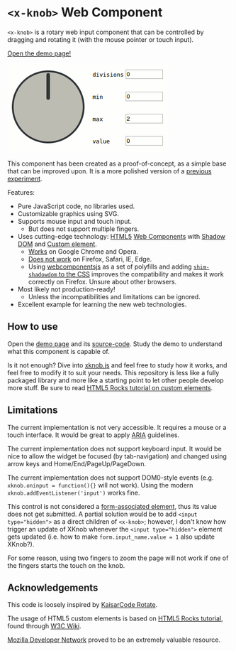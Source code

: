 `<x-knob>` Web Component
========================

`<x-knob>` is a rotary web input component that can be controlled by dragging and rotating it (with the mouse pointer or touch input).

[Open the demo page!][demo]

[![Short demonstration GIF](./video.gif)][demo]

This component has been created as a proof-of-concept, as a simple base that can be improved upon. It is a more polished version of a [previous experiment](http://codepen.io/denilsonsa/pen/LVwWJM).

Features:

* Pure JavaScript code, no libraries used.
* Customizable graphics using SVG.
* Supports mouse input and touch input.
    * But does not support multiple fingers.
* Uses cutting-edge technology: [HTML5](http://www.html5rocks.com/) [Web Components](http://www.w3.org/wiki/WebComponents/) with [Shadow DOM](http://www.html5rocks.com/en/tutorials/webcomponents/shadowdom/) and [Custom element](http://www.html5rocks.com/en/tutorials/webcomponents/customelements/).
    * [Works](http://webcomponents.org/) on Google Chrome and Opera.
    * [Does not work](http://webcomponents.org/) on Firefox, Safari, IE, Edge.
    * Using [webcomponentsjs](https://github.com/webcomponents/webcomponentsjs/releases) as a set of polyfills and adding [`shim-shadowdom` to the CSS](https://github.com/Polymer/docs/issues/269) improves the compatibility and makes it work correctly on Firefox. Unsure about other browsers.
* Most likely not production-ready!
    * Unless the incompatibilities and limitations can be ignored.
* Excellent example for learning the new web technologies.


How to use
----------

Open the [demo page][demo] and its [source-code](https://github.com/denilsonsa/html5-knob/blob/gh-pages/index.html). Study the demo to understand what this component is capable of.

Is it not enough? Dive into [xknob.js](https://github.com/denilsonsa/html5-knob/blob/gh-pages/xknob.js) and feel free to study how it works, and feel free to modify it to suit your needs. This repository is less like a fully packaged library and more like a starting point to let other people develop more stuff. Be sure to read [HTML5 Rocks tutorial on custom elements](http://www.html5rocks.com/en/tutorials/webcomponents/customelements/).


Limitations
-----------

The current implementation is not very accessible. It requires a mouse or a touch interface. It would be great to apply [ARIA](https://developer.mozilla.org/en-US/docs/Web/Accessibility/ARIA) guidelines.

The current implementation does not support keyboard input. It would be nice to allow the widget be focused (by tab-navigation) and changed using arrow keys and Home/End/PageUp/PageDown.

The current implementation does not support DOM0-style events (e.g. `xknob.oninput = function(){}` will not work). Using the modern `xknob.addEventListener('input')` works fine.

This control is not considered a [form-associated element](http://www.w3.org/TR/html5/forms.html#form-associated-element), thus its value does not get submitted. A partial solution would be to add `<input type="hidden">` as a direct children of `<x-knob>`; however, I don't know how trigger an update of XKnob whenever the `<input type="hidden">` element gets updated (i.e. how to make `form.input_name.value = 1` also update XKnob?).

For some reason, using two fingers to zoom the page will not work if one of the fingers starts the touch on the knob.


Acknowledgements
----------------

This code is loosely inspired by [KaisarCode Rotate](https://github.com/KaisarCode/Rotate).

The usage of HTML5 custom elements is based on [HTML5 Rocks tutorial](http://www.html5rocks.com/en/tutorials/webcomponents/customelements/), found through [W3C Wiki](http://www.w3.org/wiki/WebComponents/).

[Mozilla Developer Network](https://developer.mozilla.org/en-US/docs/Web/API) proved to be an extremely valuable resource.

[demo]: http://denilsonsa.github.io/html5-knob/
